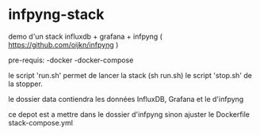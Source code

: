 # infpyng-stack

demo d'un stack influxdb + grafana + infpyng ( https://github.com/oijkn/infpyng )

pre-requis:
-docker
-docker-compose

le script 'run.sh' permet de lancer la stack (sh run.sh)
le script 'stop.sh' de la stopper.

le dossier data contiendra les données InfluxDB, Grafana et le d'infpyng

ce depot est a mettre dans le dossier d'infpyng sinon ajuster le Dockerfile stack-compose.yml
